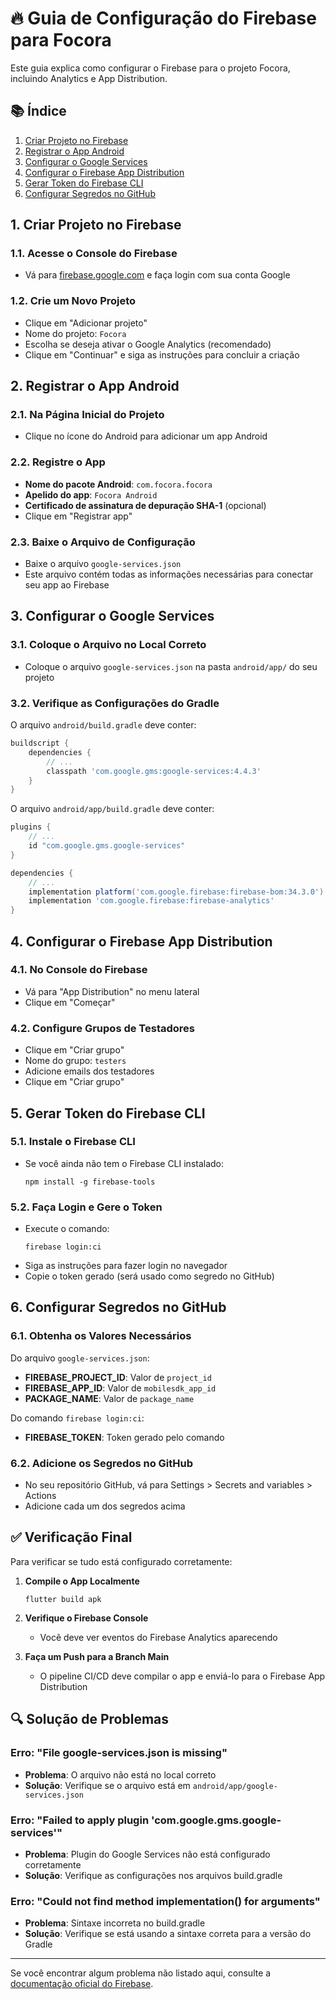 # 🔥 Guia de Configuração do Firebase para Focora

Este guia explica como configurar o Firebase para o projeto Focora, incluindo Analytics e App Distribution.

## 📚 Índice
1. [Criar Projeto no Firebase](#1-criar-projeto-no-firebase)
2. [Registrar o App Android](#2-registrar-o-app-android)
3. [Configurar o Google Services](#3-configurar-o-google-services)
4. [Configurar o Firebase App Distribution](#4-configurar-o-firebase-app-distribution)
5. [Gerar Token do Firebase CLI](#5-gerar-token-do-firebase-cli)
6. [Configurar Segredos no GitHub](#6-configurar-segredos-no-github)

## 1. Criar Projeto no Firebase

### 1.1. Acesse o Console do Firebase
- Vá para [firebase.google.com](https://firebase.google.com) e faça login com sua conta Google

### 1.2. Crie um Novo Projeto
- Clique em "Adicionar projeto"
- Nome do projeto: `Focora`
- Escolha se deseja ativar o Google Analytics (recomendado)
- Clique em "Continuar" e siga as instruções para concluir a criação

## 2. Registrar o App Android

### 2.1. Na Página Inicial do Projeto
- Clique no ícone do Android para adicionar um app Android

### 2.2. Registre o App
- **Nome do pacote Android**: `com.focora.focora`
- **Apelido do app**: `Focora Android`
- **Certificado de assinatura de depuração SHA-1** (opcional)
- Clique em "Registrar app"

### 2.3. Baixe o Arquivo de Configuração
- Baixe o arquivo `google-services.json`
- Este arquivo contém todas as informações necessárias para conectar seu app ao Firebase

## 3. Configurar o Google Services

### 3.1. Coloque o Arquivo no Local Correto
- Coloque o arquivo `google-services.json` na pasta `android/app/` do seu projeto

### 3.2. Verifique as Configurações do Gradle
O arquivo `android/build.gradle` deve conter:
```gradle
buildscript {
    dependencies {
        // ...
        classpath 'com.google.gms:google-services:4.4.3'
    }
}
```

O arquivo `android/app/build.gradle` deve conter:
```gradle
plugins {
    // ...
    id "com.google.gms.google-services"
}

dependencies {
    // ...
    implementation platform('com.google.firebase:firebase-bom:34.3.0')
    implementation 'com.google.firebase:firebase-analytics'
}
```

## 4. Configurar o Firebase App Distribution

### 4.1. No Console do Firebase
- Vá para "App Distribution" no menu lateral
- Clique em "Começar"

### 4.2. Configure Grupos de Testadores
- Clique em "Criar grupo"
- Nome do grupo: `testers`
- Adicione emails dos testadores
- Clique em "Criar grupo"

## 5. Gerar Token do Firebase CLI

### 5.1. Instale o Firebase CLI
- Se você ainda não tem o Firebase CLI instalado:
  ```
  npm install -g firebase-tools
  ```

### 5.2. Faça Login e Gere o Token
- Execute o comando:
  ```
  firebase login:ci
  ```
- Siga as instruções para fazer login no navegador
- Copie o token gerado (será usado como segredo no GitHub)

## 6. Configurar Segredos no GitHub

### 6.1. Obtenha os Valores Necessários
Do arquivo `google-services.json`:
- **FIREBASE_PROJECT_ID**: Valor de `project_id`
- **FIREBASE_APP_ID**: Valor de `mobilesdk_app_id`
- **PACKAGE_NAME**: Valor de `package_name`

Do comando `firebase login:ci`:
- **FIREBASE_TOKEN**: Token gerado pelo comando

### 6.2. Adicione os Segredos no GitHub
- No seu repositório GitHub, vá para Settings > Secrets and variables > Actions
- Adicione cada um dos segredos acima

## ✅ Verificação Final

Para verificar se tudo está configurado corretamente:

1. **Compile o App Localmente**
   ```
   flutter build apk
   ```

2. **Verifique o Firebase Console**
   - Você deve ver eventos do Firebase Analytics aparecendo

3. **Faça um Push para a Branch Main**
   - O pipeline CI/CD deve compilar o app e enviá-lo para o Firebase App Distribution

## 🔍 Solução de Problemas

### Erro: "File google-services.json is missing"
- **Problema**: O arquivo não está no local correto
- **Solução**: Verifique se o arquivo está em `android/app/google-services.json`

### Erro: "Failed to apply plugin 'com.google.gms.google-services'"
- **Problema**: Plugin do Google Services não está configurado corretamente
- **Solução**: Verifique as configurações nos arquivos build.gradle

### Erro: "Could not find method implementation() for arguments"
- **Problema**: Sintaxe incorreta no build.gradle
- **Solução**: Verifique se está usando a sintaxe correta para a versão do Gradle

---

Se você encontrar algum problema não listado aqui, consulte a [documentação oficial do Firebase](https://firebase.google.com/docs/flutter/setup).
